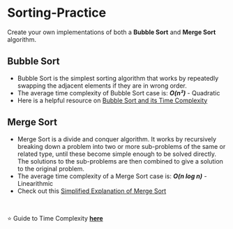 # Sorting-Practice
Create your own implementations of both a **Bubble Sort** and **Merge Sort** algorithm.
<br>

## Bubble Sort
- Bubble Sort is the simplest sorting algorithm that works by repeatedly swapping the adjacent elements if they are in wrong order.
- The average time complexity of Bubble Sort case is: ***O(n²)*** - Quadratic 
- Here is a helpful resource on <a href="https://www.happycoders.eu/algorithms/bubble-sort/#:~:text=Bubble%20Sort%20is%20an%20easy,n)%20in%20the%20best%20case.">Bubble Sort and its Time Complexity</a>

## Merge Sort
- Merge Sort is a divide and conquer algorithm. It works by recursively breaking down a problem into two or more sub-problems of the same or related type, until these become simple enough to be solved directly. The solutions to the sub-problems are then combined to give a solution to the original problem.
- The average time complexity of a Merge Sort case is: ***O(n log n)*** - Linearithmic 
- Check out this [Simplified Explanation of Merge Sort](https://medium.com/karuna-sehgal/a-simplified-explanation-of-merge-sort-77089fe03bb2#:~:text=Merge%20Sort%20is%20a%20divide,enough%20to%20be%20solved%20directly.&text=So%20Merge%20Sort%20first%20divides,them%20in%20a%20sorted%20manner.)

<br>

:star: Guide to Time Complexity [**here**](https://adrianmejia.com/most-popular-algorithms-time-complexity-every-programmer-should-know-free-online-tutorial-course/#Bubble-sort)
